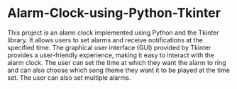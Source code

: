 # Alarm-Clock-using-Python-Tkinter
This project is an alarm clock implemented using Python and the Tkinter library. It allows users to set alarms and receive notifications at the specified time. The graphical user interface (GUI) provided by Tkinter provides a user-friendly experience, making it easy to interact with the alarm clock. The user can set the time at which they want the alarm to ring and can also choose which song theme they want it to be played at the time set. The user can also set multiple alarms.
